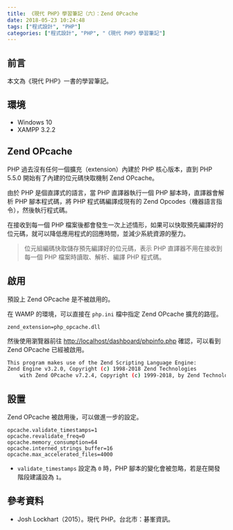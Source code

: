 ```yaml
---
title: 《現代 PHP》學習筆記（六）：Zend OPcache
date: 2018-05-23 10:24:48
tags: ["程式設計", "PHP"]
categories: ["程式設計", "PHP", "《現代 PHP》學習筆記"]
---
```


## 前言

本文為《現代 PHP》一書的學習筆記。

## 環境

- Windows 10
- XAMPP 3.2.2

## Zend OPcache

PHP 過去沒有任何一個擴充（extension）內建於 PHP 核心版本，直到 PHP 5.5.0 開始有了內建的位元碼快取機制 Zend OPcache。

由於 PHP 是個直譯式的語言，當 PHP 直譯器執行一個 PHP 腳本時，直譯器會解析 PHP 腳本程式碼，將 PHP 程式碼編譯成現有的 Zend Opcodes（機器語言指令），然後執行程式碼。

在接收到每一個 PHP 檔案後都會發生一次上述情形，如果可以快取預先編譯好的位元碼，就可以降低應用程式的回應時間，並減少系統資源的壓力。

> 位元組編碼快取儲存預先編譯好的位元碼，表示 PHP 直譯器不用在接收到每一個 PHP 檔案時讀取、解析、編譯 PHP 程式碼。

## 啟用

預設上 Zend OPcache 是不被啟用的。

在 WAMP 的環境，可以直接在 `php.ini` 檔中指定 Zend OPcache 擴充的路徑。

```env
zend_extension=php_opcache.dll
```

然後使用瀏覽器前往 <http://localhost/dashboard/phpinfo.php> 確認，可以看到 Zend OPcache 已經被啟用。

```bash
This program makes use of the Zend Scripting Language Engine:
Zend Engine v3.2.0, Copyright (c) 1998-2018 Zend Technologies
    with Zend OPcache v7.2.4, Copyright (c) 1999-2018, by Zend Technologies
```

## 設置

Zend OPcache 被啟用後，可以做進一步的設定。

```env
opcache.validate_timestamps=1
opcache.revalidate_freq=0
opcache.memory_consumption=64
opcache.interned_strings_buffer=16
opcache.max_accelerated_files=4000
```

- `validate_timestamps` 設定為 `0` 時，PHP 腳本的變化會被忽略，若是在開發階段建議設為 `1`。

## 參考資料

- Josh Lockhart（2015）。現代 PHP。台北市：碁峯資訊。

